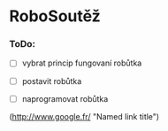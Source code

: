 # RoboSoutěž

### ToDo:
- [ ] vybrat princip fungovaní robůtka
- [ ] postavit robůtka
- [ ] naprogramovat robůtka


(http://www.google.fr/ "Named link title")